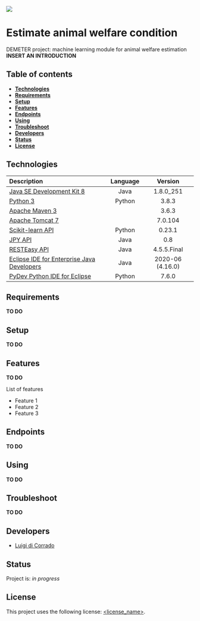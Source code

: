 ![](https://portal.ogc.org/files/?artifact_id=92076)
# Estimate animal welfare condition

DEMETER project: machine learning module for animal welfare estimation  
**INSERT AN INTRODUCTION**

## Table of contents
* [**Technologies**](#technologies)
* [**Requirements**](#requirements)
* [**Setup**](#setup)
* [**Features**](#features)
* [**Endpoints**](#endpoints)
* [**Using**](#using)
* [**Troubleshoot**](#troubleshoot)
* [**Developers**](#developers)
* [**Status**](#status)
* [**License**](#license)

## Technologies

| Description                                     | Language | Version          |
| :---------------------------------------------- | :------: | :--------------: |
| [Java SE Development Kit 8][1]                  | Java     | 1.8.0_251        |
| [Python 3][2]                                   | Python   | 3.8.3            |
| [Apache Maven 3][3]                             |          | 3.6.3            |
| [Apache Tomcat 7][4]                            |          | 7.0.104          |
| [Scikit-learn API][5]                           | Python   | 0.23.1           |
| [JPY API][6]                                    | Java     | 0.8              |
| [RESTEasy API][7]                               | Java     | 4.5.5.Final      |
| [Eclipse IDE for Enterprise Java Developers][8] | Java     | 2020-06 (4.16.0) |
| [PyDev Python IDE for Eclipse][9]               | Python   | 7.6.0            |

[1]: https://www.oracle.com/it/java/technologies/javase/javase-jdk8-downloads.html
[2]: https://www.python.org/downloads/release/python-383/
[3]: http://maven.apache.org/ 
[4]: https://tomcat.apache.org/download-70.cgi#7.0.104 
[5]: https://scikit-learn.org/stable/index.html 
[6]: https://jpy.readthedocs.io/en/latest/intro.html 
[7]: https://resteasy.github.io/ 
[8]: https://www.eclipse.org/downloads/ 
[9]: http://www.pydev.org/ 

## Requirements
**TO DO**

## Setup
**TO DO**

## Features
**TO DO**

List of features

* Feature 1
* Feature 2
* Feature 3

## Endpoints
**TO DO**

## Using
**TO DO**

## Troubleshoot
**TO DO**

## Developers

* [Luigi di Corrado](https://github.com/luidicorra) 

## Status
Project is: _in progress_

## License
<!--- If you're not sure which open license to use see https://choosealicense.com/--->
This project uses the following license: [<license_name>](<link>).
